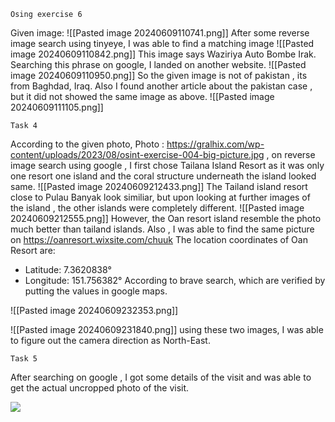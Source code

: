 	Osing exercise 6
Given image:
![[Pasted image 20240609110741.png]]
After some reverse image search using tinyeye, I was able to find a matching image
![[Pasted image 20240609110842.png]]
This image says Waziriya Auto Bombe Irak. Searching this phrase on google, I landed on another website. 
![[Pasted image 20240609110950.png]]
So the given image is not of pakistan , its from Baghdad, Iraq.
Also I found another article about the pakistan case , but it did not showed the same image as above.
![[Pasted image 20240609111105.png]]


	Task 4

 According to the given photo,
 Photo : https://gralhix.com/wp-content/uploads/2023/08/osint-exercise-004-big-picture.jpg
 , on reverse image search using google , I first chose Tailana Island Resort as it was only one resort one island and the coral structure underneath the island looked same.
 ![[Pasted image 20240609212433.png]]
 The Tailand island resort close to Pulau Banyak look similiar, but upon looking at further images of the island , the other islands were completely different.
 ![[Pasted image 20240609212555.png]]
 However, the Oan resort island resemble the photo much better than tailand islands.
Also , I was able to find the same picture on https://oanresort.wixsite.com/chuuk
The location coordinates of Oan Resort are:

- Latitude: 7.3620838°
- Longitude: 151.756382°
According to brave search, which are verified by putting the values in google maps.

![[Pasted image 20240609232353.png]]

![[Pasted image 20240609231840.png]]
using these two images, I was able to figure out the camera direction as North-East.

	Task 5
After searching on google , I got some details of the visit and was able to get the actual uncropped photo of the visit.

![](attachments/Pasted%20image%2020240610210906.png)
